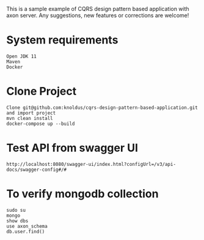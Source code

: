 This is a sample example of CQRS design pattern based application with axon server. Any suggestions, new
features or corrections are welcome!

# System requirements

    Open JDK 11
    Maven
    Docker
# Clone Project
```
Clone git@github.com:knoldus/cqrs-design-pattern-based-application.git and import project
mvn clean install
docker-compose up --build
```

# Test API from swagger UI
```
http://localhost:8080/swagger-ui/index.html?configUrl=/v3/api-docs/swagger-config#/#
```
# To verify mongodb collection
```
sudo su 
mongo
show dbs
use axon_schema
db.user.find()
```